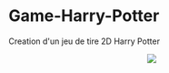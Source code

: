 # Game-Harry-Potter
Creation d'un jeu de tire 2D Harry Potter
<p align="center">
<a href="https://github.com/zied-snoussi/Game-Harry-Potter/actions/workflows/firebase-hosting-merge.yml">
<img src="https://github.com/zied-snoussi/Game-Harry-Potter/actions/workflows/firebase-hosting-merge.yml/badge.svg?branch=main">
</a>
</p>
